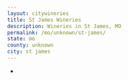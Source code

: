 ```yaml
---
layout: citywineries
title: St James Wineries
description: Wineries in St James, MO
permalink: /mo/unknown/st-james/
state: mo
county: unknown
city: st james
---
```

-
